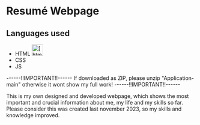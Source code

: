 # Resumé Webpage

## Languages used

- HTML <img src="https://cdn.icon-icons.com/icons2/2107/PNG/512/file_type_html_icon_130541.png" alt="[html logo]" width="30"/>
- CSS
- JS



------!!IMPORTANT!!------
If downloaded as ZIP, please unzip "Application-main" otherwise it wont show my full work!
------!!IMPORTANT!!------


This is my own designed and developed webpage, which shows the most important and crucial information about me, my life and my skills so far.
Please consider this was created last november 2023, so my skills and knowledge improved. 

